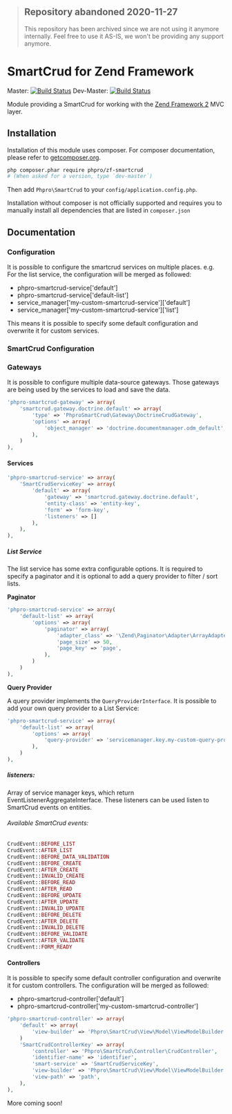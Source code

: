 > ## Repository abandoned 2020-11-27
>
> This repository has been archived since we are not using it anymore internally.
> Feel free to use it AS-IS, we won't be providing any support anymore.

# SmartCrud for Zend Framework
Master: [![Build Status](https://secure.travis-ci.org/phpro/zf-smartcrud.png?branch=master)](http://travis-ci.org/phpro/zf-smartcrud)
Dev-Master: [![Build Status](https://secure.travis-ci.org/phpro/zf-smartcrud.png?branch=0.1-dev)](http://travis-ci.org/phpro/zf-smartcrud)

Module providing a SmartCrud for working with the [Zend Framework 2](https://github.com/zendframework/zf2) MVC
layer.

## Installation

Installation of this module uses composer. For composer documentation, please refer to
[getcomposer.org](http://getcomposer.org/).

```sh
php composer.phar require phpro/zf-smartcrud
# (When asked for a version, type `dev-master`)
```

Then add `Phpro\SmartCrud` to your `config/application.config.php`.

Installation without composer is not officially supported and requires you to manually install all dependencies
that are listed in `composer.json`

## Documentation

### Configuration

It is possible to configure the smartcrud services on multiple places.
 e.g. For the list service, the configuration will be merged as followed:

 - phpro-smartcrud-service['default']
 - phpro-smartcrud-service['default-list']
 - service_manager['my-custom-smartcrud-service']['default']
 - service_manager['my-custom-smartcrud-service']['list']

This means it is possible to specify some default configuration and overwrite it for custom services.

### SmartCrud Configuration

### Gateways

It is possible to configure multiple data-source gateways.
Those gateways are being used by the services to load and save the data.

```php
'phpro-smartcrud-gateway' => array(
    'smartcrud.gateway.doctrine.default' => array(
        'type' => 'PhproSmartCrud\Gateway\DoctrineCrudGateway',
        'options' => array(
            'object_manager' => 'doctrine.documentmanager.odm_default',
        ),
    )
),
```

#### Services

```php
'phpro-smartcrud-service' => array(
    'SmartCrudServiceKey' => array(
        'default' => array(
            'gateway' => 'smartcrud.gateway.doctrine.default',
            'entity-class' => 'entity-key',
            'form' => 'form-key',
            'listeners' => []
        ),
    ),
),
```

##### List Service

The list service has some extra configurable options.
It is required to specify a paginator and it is optional to add a query provider to filter / sort lists.

**Paginator**

```php
'phpro-smartcrud-service' => array(
    'default-list' => array(
        'options' => array(
            'paginator' => array(
                'adapter_class' => '\Zend\Paginator\Adapter\ArrayAdapter',
                'page_size' => 50,
                'page_key' => 'page',
            ),
        )
    )
),
```

**Query Provider**

A query provider implements the `QueryProviderInterface`.
It is possible to add your own query provider to a List Service:

```php
'phpro-smartcrud-service' => array(
    'default-list' => array(
        'options' => array(
            'query-provider' => 'servicemanager.key.my-custom-query-provider',
        ),
    )
),
```

##### listeners:

Array of service manager keys, which return EventListenerAggregateInterface. These listeners can be used listen to SmartCrud events on entities.

###### Available SmartCrud events:

```php
CrudEvent::BEFORE_LIST
CrudEvent::AFTER_LIST
CrudEvent::BEFORE_DATA_VALIDATION
CrudEvent::BEFORE_CREATE
CrudEvent::AFTER_CREATE
CrudEvent::INVALID_CREATE
CrudEvent::BEFORE_READ
CrudEvent::AFTER_READ
CrudEvent::BEFORE_UPDATE
CrudEvent::AFTER_UPDATE
CrudEvent::INVALID_UPDATE
CrudEvent::BEFORE_DELETE
CrudEvent::AFTER_DELETE
CrudEvent::INVALID_DELETE
CrudEvent::BEFORE_VALIDATE
CrudEvent::AFTER_VALIDATE
CrudEvent::FORM_READY
```

#### Controllers

It is possible to specify some default controller configuration and overwrite it for custom controllers.
The configuration will be merged as followed:
 - phpro-smartcrud-controller['default']
 - phpro-smartcrud-controller['my-custom-smartcrud-controller']

```php
'phpro-smartcrud-controller' => array(
    'default' => array(
        'view-builder' => 'Phpro\SmartCrud\View\Model\ViewModelBuilder',
    )
    'SmartCrudControllerKey' => array(
        'controller' => 'Phpro\SmartCrud\Controller\CrudController',
        'identifier-name' => 'identifier',
        'smart-service' => 'SmartCrudServiceKey',
        'view-builder' => 'Phpro\SmartCrud\View\Model\ViewModelBuilder',
        'view-path' => 'path',
    ),
),
```




More coming soon!
